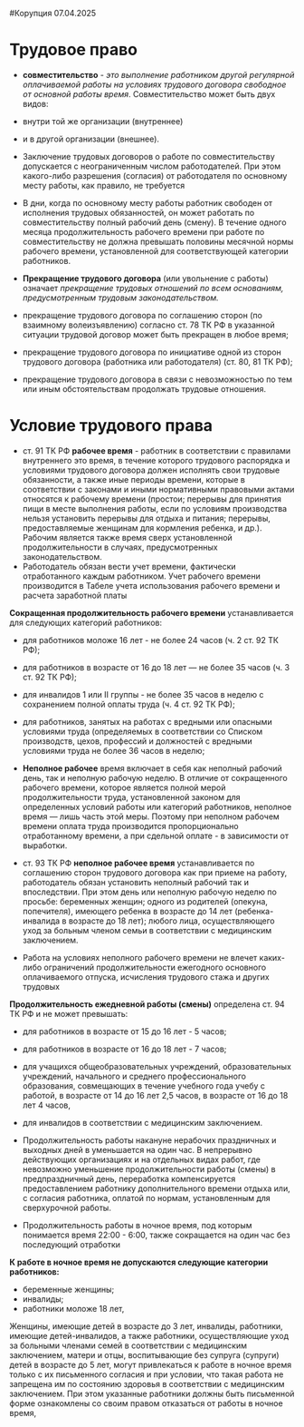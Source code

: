 #Корупция 
07.04.2025
# Трудовое право 
- **совместительство** - *это выполнение работником другой регулярной оплачиваемой работы на условиях трудового договора свободное от основной работы время*.
Совместительство может быть двух видов: 
- внутри той же организации (внутреннее) 
- и в другой организации (внешнее).

- Заключение трудовых договоров о работе по совместительству допускается с неограниченным числом работодателей. При этом какого-либо разрешения (согласия) от работодателя по основному месту работы, как правило, не требуется
- В дни, когда по основному месту работы работник свободен от исполнения трудовых обязанностей, он может работать по совместительству полный рабочий день (смену). В течение одного месяца продолжительность рабочего времени при работе по совместительству не должна превышать половины месячной нормы рабочего времени, установленной для соответствующей категории работников.

- **Прекращение трудового договора** (или увольнение с работы) означает *прекращение трудовых отношений по всем основаниям, предусмотренным трудовым законодательством.*
- прекращение трудового договора по соглашению сторон (по взаимному волеизъявлению) согласно ст. 78 ТК РФ в указанной ситуации трудовой договор может быть прекращен в любое время;
- прекращение трудового договора по инициативе одной из сторон трудового договора (работника или работодателя) (ст. 80, 81 ТК РФ);
- прекращение трудового договора в связи с невозможностью по тем или иным обстоятельствам продолжать трудовые отношения.

# Условие трудового права
- ст. 91 ТК РФ **рабочее время** - работник в соответствии с правилами внутреннего это время, в течение которого трудового распорядка и условиями трудового договора должен исполнять свои трудовые обязанности, а также иные периоды времени, которые в соответствии с законами и иными нормативными правовыми актами относятся к рабочему времени (простои; перерывы для принятия пищи в месте выполнения работы, если по условиям производства нельзя установить перерывы для отдыха и питания; перерывы, предоставляемые женщинам для кормления ребенка, и др.). Рабочим является также время сверх установленной продолжительности в случаях, предусмотренных законодательством.
- Работодатель обязан вести учет времени, фактически отработанного каждым работником. Учет рабочего времени производится в Табеле учета использования рабочего времени и расчета заработной платы

**Сокращенная продолжительность рабочего времени** устанавливается для следующих категорий работников:
- для работников моложе 16 лет - не более 24 часов (ч. 2 ст. 92 ТК РФ);
- для работников в возрасте от 16 до 18 лет — не более 35 часов (ч. 3 ст. 92 ТК РФ);
- для инвалидов 1 или II группы - не более 35 часов в неделю с сохранением полной оплаты труда (ч. 4 ст. 92 ТК РФ);
- для работников, занятых на работах с вредными или опасными условиями труда (определяемых в соответствии со Списком производств, цехов, профессий и должностей с вредными условиями труда не более 36 часов в неделю;

- **Неполное рабочее** время включает в себя как неполный рабочий день, так и неполную рабочую неделю. В отличие от сокращенного рабочего времени, которое является полной мерой продолжительности труда, установленной законом для определенных условий работы или категорий работников, неполное время — лишь часть этой меры. Поэтому при неполном рабочем времени оплата труда производится пропорционально отработанному времени, а при сдельной оплате - в зависимости от выработки.

- ст. 93 ТК РФ **неполное рабочее время** устанавливается по соглашению сторон трудового договора как при приеме на работу, работодатель обязан установить неполный рабочий так и впоследствии. При этом день или неполную рабочую неделю по просьбе: беременных женщин; одного из родителей (опекуна, попечителя), имеющего ребенка в возрасте до 14 лет (ребенка-инвалида в возрасте до 18 лет); любого лица, осуществляющего уход за больным членом семьи в соответствии с медицинским заключением.
- Работа на условиях неполного рабочего времени не влечет каких-либо ограничений продолжительности ежегодного основного оплачиваемого отпуска, исчисления трудового стажа и других трудовых

**Продолжительность ежедневной работы (смены)** определена ст. 94 ТК РФ и не может превышать:
- для работников в возрасте от 15 до 16 лет - 5 часов;
- для работников в возрасте от 16 до 18 лет - 7 часов;
- для учащихся общеобразовательных учреждений, образовательных учреждений, начального и среднего профессионального образования, совмещающих в течение учебного года учебу с работой, в возрасте от 14 до 16 лет 2,5 часов, в возрасте от 16 до 18 лет 4 часов, 
- для инвалидов в соответствии с медицинским заключением.

- Продолжительность работы накануне нерабочих праздничных и выходных дней в уменьшается на один час.
В непрерывно действующих организациях и на отдельных видах работ, где невозможно уменьшение продолжительности работы (смены) в предпраздничный день, переработка компенсируется предоставлением работнику дополнительного времени отдыха или, с согласия работника, оплатой по нормам, установленным для сверхурочной работы.

- Продолжительность работы в ночное время, под которым понимается время 22:00 - 6:00, также сокращается на один час без последующий отработки

**К работе в ночное время не допускаются следующие категории работников:**
- беременные женщины;
- инвалиды;
- работники моложе 18 лет,

Женщины, имеющие детей в возрасте до 3 лет, инвалиды, работники, имеющие детей-инвалидов, а также работники, осуществляющие уход за больными членами семей в соответствии с медицинским заключением, матери и отцы, воспитывающие без супруга (супруги) детей в возрасте до 5 лет, могут привлекаться к работе в ночное время только с их письменного согласия и при условии, что такая работа не запрещена им по состоянию здоровья в соответствии с медицинским заключением. При этом указанные работники должны быть письменной форме ознакомлены со своим правом отказаться от работы в ночное время,